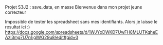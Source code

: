Projet S3J2 : save_data, en masse
Bienvenue dans mon projet jeune correcteur





Impossible de tester les spreadsheet sans mes identifiants.
Alors je laisse le resultat ici :) https://docs.google.com/spreadsheets/d/1WJYxDWKD7UwFH8MLUTKqheEAzl3mg7U7n1iglWG29u8/edit#gid=0